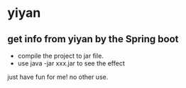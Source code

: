 # yiyan
## get info from yiyan by the Spring boot
* compile the project to jar file.
* use java -jar xxx.jar to see the effect

just have fun for me! no other use.
